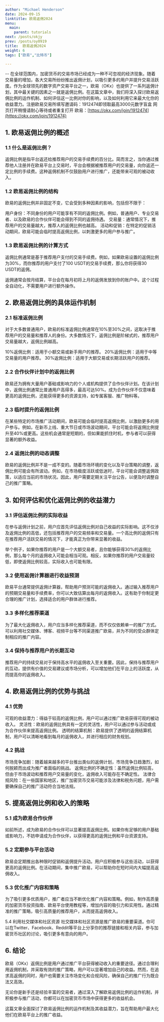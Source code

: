 ```yaml
---
author: "Michael Henderson"
date: 2024-09-15
linktitle: 欧易返佣2024
menu:
  main:
    parent: tutorials
next: /posts/okjy
prev: /posts/oy0919
title:  欧易返佣2024
weight: 6
tags: ["欧易","比特币"]

---
```



-- 在全球范围内，加密货币的交易市场已经成为一种不可忽视的经济现象。随着交易量的增加，各大交易所纷纷推出返佣计划，以吸引更多的用户并提升交易活跃度。作为全球领先的数字资产交易平台之一，欧易（OKx）也提供了一系列返佣计划，其中最关键的因素之一就是返佣比例。在这篇文章中，我们将深入探讨欧易返佣比例的运作机制、如何评估这一比例对你的影响，以及如何利用它来最大化你的收益潜力。注册欧易交易所填写邀请码：1912474即领取最高3000元数字盲盒
网页打开稍慢请耐心等待或者重复打开
欧易：[https://okx.com/join/1912474](https://okx.com/join/1912474)

## 1. 欧易返佣比例的概述
### 1.1 什么是返佣比例？
返佣比例是指平台返还给推荐用户的交易手续费的百分比。简而言之，当你通过推荐他人注册并在欧易平台上交易时，平台会根据被推荐用户的交易量，向你返还一定比例的手续费。这种返佣机制不仅鼓励用户进行推广，还能带来可观的被动收入。

### 1.2 欧易返佣比例的结构
欧易的返佣比例并非固定不变，它会受到多种因素的影响，包括但不限于：

用户身份：不同身份的用户可能享有不同的返佣比例。例如，普通用户、专业交易者、以及欧易的合作伙伴可能会得到不同的返佣待遇。
交易量：通常情况下，推荐用户的交易量越大，推荐人的返佣比例也越高。
活动和促销：在特定的促销活动期间，欧易可能会临时提高返佣比例，以刺激更多的用户参与推广。
### 1.3 欧易返佣比例的计算方式
返佣比例通常是基于推荐用户支付的交易手续费。例如，如果欧易设置的返佣比例为30%，而你推荐的用户支付了100 USDT的交易手续费，那么你将获得30 USDT的返佣。

返佣通常会按月结算，平台会在每月初将上月的返佣发放到你的账户中。这个过程全自动化，不需要用户进行额外操作。

## 2. 欧易返佣比例的具体运作机制
### 2.1 标准返佣比例
对于大多数普通用户，欧易的标准返佣比例通常在10%至30%之间，这取决于推荐用户的交易量和推荐人的身份。大多数情况下，返佣比例是阶梯式的，推荐用户交易量越大，返佣比例越高。

10%返佣比例：适用于小额交易或新手用户的推荐。
20%返佣比例：适用于中等交易量的用户推荐。
30%返佣比例：适用于大额交易或长期活跃用户的推荐。
### 2.2 合作伙伴计划中的返佣比例
欧易还为拥有大量用户基础或影响力的个人或机构提供了合作伙伴计划。在该计划中，返佣比例通常比普通用户高得多，最高可达50%。成为合作伙伴不仅意味着更高的返佣比例，还能获得更多的资源支持，如专属客服、推广物料等。

### 2.3 临时提升的返佣比例
在某些特定的市场推广活动期间，欧易可能会临时提高返佣比例，以激励更多的用户参与。例如，在新币上线、重大节日或市场波动期间，平台可能会将返佣比例提升至40%或更高。这些机会通常是短期的，但如果能抓住时机，参与者可以获得显著的额外收益。

### 2.4 返佣比例的动态调整
欧易的返佣比例并不是一成不变的。随着市场环境的变化以及平台策略的调整，返佣比例可能会有所波动。例如，在市场极度活跃或低迷时，平台可能会调整返佣政策，以适应当前的市场状况。因此，用户需要定期关注平台公告，以便及时调整自己的推广策略。

## 3. 如何评估和优化返佣比例的收益潜力
### 3.1 评估返佣比例的实际收益
在参与返佣计划之前，用户应首先评估返佣比例对自己收益的实际影响。这不仅涉及返佣比例的高低，还包括推荐用户的交易频率和交易量。一个高比例的返佣只有在推荐用户活跃交易的情况下，才能真正为你带来显著的收益。

举个例子，如果你推荐的用户是一个大额交易者，且你能够获得30%的返佣比例，那么每个月的返佣收入可能会相当可观。相反，如果你推荐的用户交易量较低，即使返佣比例较高，实际收入也可能有限。

### 3.2 使用返佣计算器进行收益预测
欧易平台通常提供返佣计算器，帮助用户预测可能的返佣收入。通过输入推荐用户的预期交易量和手续费率，你可以大致估算出每月的返佣收入。这有助于你制定更合理的推广计划，选择适合的用户群体进行推荐。

### 3.3 多样化推荐渠道
为了最大化返佣收入，用户应当多样化推荐渠道，而不仅仅依赖单一的推广方式。可以利用社交媒体、博客、视频平台等不同渠道推广欧易，并为不同的受众群体定制相应的推广内容。

### 3.4 保持与推荐用户的长期互动
推荐用户的持续交易对于保持高水平的返佣收入至关重要。因此，保持与推荐用户的互动，提供有价值的交易建议或市场分析，可以增加他们在平台上的活跃度，从而提高你的返佣收入。

## 4. 欧易返佣比例的优势与挑战
###  4.1 优势
可观的收益潜力：得益于较高的返佣比例，用户可以通过推广欧易获得可观的被动收入。
灵活性：欧易的返佣比例具有一定的灵活性，用户可以通过参与活动或成为合作伙伴来提高返佣比例。
透明的结算机制：欧易提供了透明的返佣结算机制，用户可以清晰地看到每月的返佣收入，并进行相应的财务规划。
###  4.2 挑战
市场竞争加剧：随着越来越多的平台推出类似的返佣计划，市场竞争日趋激烈，如何脱颖而出成为推广者面临的挑战。
返佣比例的不确定性：虽然返佣比例较高，但由于市场波动和推荐用户交易量的变化，返佣收入可能存在不确定性。
法律合规风险：在一些国家和地区，推广加密货币交易可能涉及法律和税务问题，用户需要确保自己的推广活动符合当地法规。
## 5. 提高返佣比例和收入的策略
### 5.1 成为欧易合作伙伴
如前所述，成为欧易的合作伙伴可以显著提高返佣比例。如果你有足够的用户基础或影响力，不妨申请成为合作伙伴，以获得更高的返佣比例和平台资源支持。

### 5.2 定期参与平台活动
欧易会定期推出各种限时促销和返佣提升活动。用户应积极参与这些活动，以获得更高的返佣比例。在活动期间，集中推广欧易，可以帮助你在短时间内大幅提高返佣收入。

### 5.3 优化推广内容和策略
为了吸引更多优质用户，推广者应当不断优化推广内容和策略。例如，制作高质量的加密货币投资指南、欧易平台使用教程等，增加内容的吸引力和实用性。通过精准的推广策略，吸引高质量的推荐用户，从而提高返佣收入。

5.4 利用社交媒体和社区资源
社交媒体和社区资源是推广欧易的重要渠道。你可以在Twitter、Facebook、Reddit等平台上分享你的推荐链接和相关内容，参与加密货币社区的讨论，吸引更多有意向的用户。

## 6. 结论
欧易（OKx）返佣比例是用户通过推广平台获得被动收入的重要途径。通过合理利用返佣机制，并采取有效的推广策略，用户可以显著增加自己的收益。然而，在追求高返佣的同时，用户也需要关注市场变化和合规风险，确保自己的推广行为既合法又高效。

无论你是新手还是经验丰富的交易者，通过深入了解欧易返佣比例的运作机制，并积极参与推广活动，你都可以在加密货币市场中获得更多的收益机会。

这篇文章全面探讨了欧易返佣比例的运作机制及其收益潜力，旨在帮助用户最大化他们在欧易平台上的推广收益。